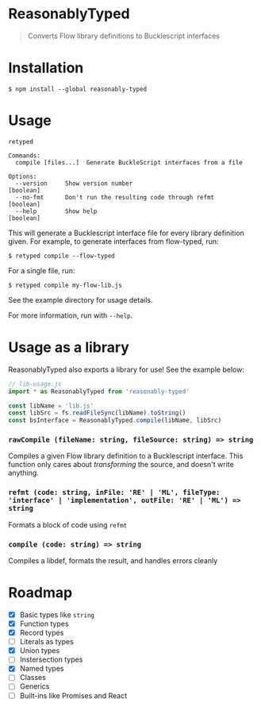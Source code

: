 # ReasonablyTyped

> Converts Flow library definitions to Bucklescript interfaces

# Installation

```
$ npm install --global reasonably-typed
```

# Usage

```
retyped

Commands:
  compile [files...]  Generate BuckleScript interfaces from a file

Options:
  --version     Show version number                                    [boolean]
  --no-fmt      Don't run the resulting code through refmt             [boolean]
  --help        Show help                                              [boolean]
```

This will generate a Bucklescript interface file for every library definition given. For example,
to generate interfaces from flow-typed, run:

```
$ retyped compile --flow-typed
```

For a single file, run:

```
$ retyped compile my-flow-lib.js
```

See the example directory for usage details.

For more information, run with `--help`.

# Usage as a library

ReasonablyTyped also exports a library for use! See the example below:

```js
// lib-usage.js
import * as ReasonablyTyped from 'reasonably-typed'

const libName = 'lib.js'
const libSrc = fs.readFileSync(libName).toString()
const bsInterface = ReasonablyTyped.compile(libName, libSrc)
```

### `rawCompile (fileName: string, fileSource: string) => string`

Compiles a given Flow library definition to a Bucklescript interface.
This function only cares about _transforming_ the source, and doesn't write anything.

### `refmt (code: string, inFile: 'RE' | 'ML', fileType: 'interface' | 'implementation', outFile: 'RE' | 'ML') => string`

Formats a block of code using `refmt`

### `compile (code: string) => string`

Compiles a libdef, formats the result, and handles errors cleanly

# Roadmap

- [x] Basic types like `string`
- [x] Function types
- [x] Record types
- [ ] Literals as types
- [x] Union types
- [ ] Instersection types
- [x] Named types
- [ ] Classes
- [ ] Generics
- [ ] Built-ins like Promises and React
